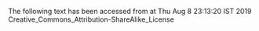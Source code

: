 The following text has been accessed from at Thu Aug 8 23:13:20 IST 2019
Creative_Commons_Attribution-ShareAlike_License

